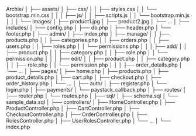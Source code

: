 Archie/
│
├── assets/
│   ├── css/
│   │   ├── styles.css
│   │   └── bootstrap.min.css
│   │
│   ├── js/
│   │   ├── scripts.js
│   │   └── bootstrap.min.js
│   │
│   └── images/
│       ├── product1.jpg
│       ├── product2.jpg
│       └── ...
│
├── includes/
│   ├── config.php
│   ├── db.php
│   ├── header.php
│   └── footer.php
│
├── admin/
│   ├── index.php
│   ├── manage/
│   │   ├── products.php
│   │   ├── categories.php
│   │   ├── orders.php
│   │   ├── users.php
│   │   ├── roles.php
│   │   └── permissions.php
│   │
│   ├── add/
│   │   ├── product.php
│   │   ├── category.php
│   │   ├── role.php
│   │   └── permission.php
│   │
│   ├── edit/
│   │   ├── product.php
│   │   ├── category.php
│   │   ├── role.php
│   │   └── permission.php
│   │
│   ├── order_details.php
│   └── ...
│
├── pages/
│   ├── home.php
│   ├── products.php
│   ├── product_details.php
│   ├── cart.php
│   ├── checkout.php
│   ├── order_history.php
│   └── ...
│
├── auth/
│   ├── register.php
│   └── login.php
│
├── payments/
│   └── paystack_callback.php
│
├── routes/
│   ├── router.php
│   └── routes.php
│
├── sql/
│   ├── schema.sql
│   └── sample_data.sql
│
├── controllers/
│   ├── HomeController.php
│   ├── ProductController.php
│   ├── CartController.php
│   ├── CheckoutController.php
│   ├── OrderController.php
│   ├── RolesController.php
│   ├── UserRolesController.php
│   └── ...
│
└── index.php
